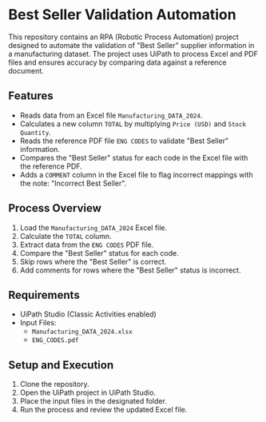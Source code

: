 # Best Seller Validation Automation

This repository contains an RPA (Robotic Process Automation) project designed to automate the validation of "Best Seller" supplier information in a manufacturing dataset. The project uses UiPath to process Excel and PDF files and ensures accuracy by comparing data against a reference document.

## Features
- Reads data from an Excel file `Manufacturing_DATA_2024`.
- Calculates a new column `TOTAL` by multiplying `Price (USD)` and `Stock Quantity`.
- Reads the reference PDF file `ENG CODES` to validate "Best Seller" information.
- Compares the "Best Seller" status for each code in the Excel file with the reference PDF.
- Adds a `COMMENT` column in the Excel file to flag incorrect mappings with the note: "Incorrect Best Seller".

## Process Overview
1. Load the `Manufacturing_DATA_2024` Excel file.
2. Calculate the `TOTAL` column.
3. Extract data from the `ENG CODES` PDF file.
4. Compare the "Best Seller" status for each code.
5. Skip rows where the "Best Seller" is correct.
6. Add comments for rows where the "Best Seller" status is incorrect.

## Requirements
- UiPath Studio (Classic Activities enabled)
- Input Files:
  - `Manufacturing_DATA_2024.xlsx`
  - `ENG_CODES.pdf`

## Setup and Execution
1. Clone the repository.
2. Open the UiPath project in UiPath Studio.
3. Place the input files in the designated folder.
4. Run the process and review the updated Excel file.
